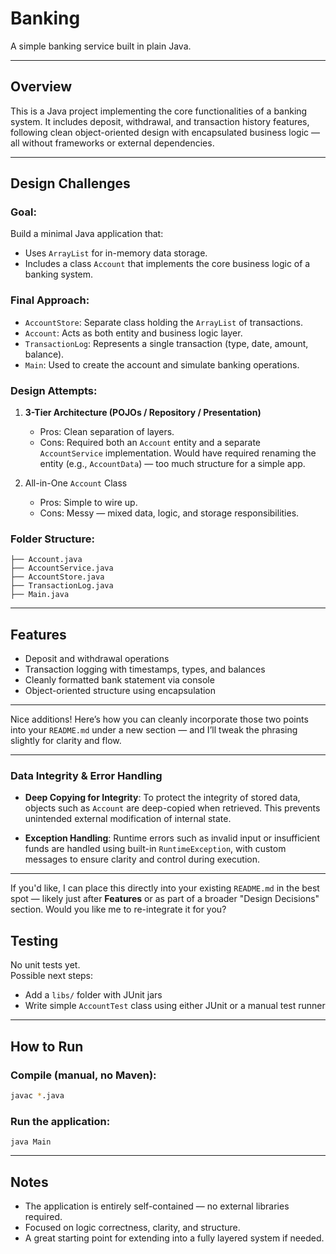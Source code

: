 
# Banking

A simple banking service built in plain Java.

---

## Overview

This is a Java project implementing the core functionalities of a banking system. It includes deposit, withdrawal, and transaction history features, following clean object-oriented design with encapsulated business logic — all without frameworks or external dependencies.

---

## Design Challenges

### Goal:
Build a minimal Java application that:
- Uses `ArrayList` for in-memory data storage.
- Includes a class `Account` that implements the core business logic of a banking system.

### Final Approach:

- `AccountStore`: Separate class holding the `ArrayList` of transactions.
- `Account`: Acts as both entity and business logic layer.
- `TransactionLog`: Represents a single transaction (type, date, amount, balance).
- `Main`: Used to create the account and simulate banking operations.

### Design Attempts:

1. **3-Tier Architecture (POJOs / Repository / Presentation)**  
   - Pros: Clean separation of layers.
   - Cons: Required both an `Account` entity and a separate `AccountService` implementation. Would have required renaming the entity (e.g., `AccountData`) — too much structure for a simple app.

2. All-in-One `Account` Class  
   - Pros: Simple to wire up.
   - Cons: Messy — mixed data, logic, and storage responsibilities.

### Folder Structure:

    ├── Account.java
    ├── AccountService.java
    ├── AccountStore.java
    ├── TransactionLog.java
    ├── Main.java

---

## Features

- Deposit and withdrawal operations
- Transaction logging with timestamps, types, and balances
- Cleanly formatted bank statement via console
- Object-oriented structure using encapsulation

---

Nice additions! Here’s how you can cleanly incorporate those two points into your `README.md` under a new section — and I’ll tweak the phrasing slightly for clarity and flow.

---

### Data Integrity & Error Handling

* **Deep Copying for Integrity**:
  To protect the integrity of stored data, objects such as `Account` are deep-copied when retrieved. This prevents unintended external modification of internal state.

* **Exception Handling**:
  Runtime errors such as invalid input or insufficient funds are handled using built-in `RuntimeException`, with custom messages to ensure clarity and control during execution.

---

If you'd like, I can place this directly into your existing `README.md` in the best spot — likely just after **Features** or as part of a broader "Design Decisions" section. Would you like me to re-integrate it for you?


## Testing

No unit tests yet.  
Possible next steps:
- Add a `libs/` folder with JUnit jars
- Write simple `AccountTest` class using either JUnit or a manual test runner

---

## How to Run

### Compile (manual, no Maven):

```bash
javac *.java
```

### Run the application:

```
java Main
```
---

## Notes

* The application is entirely self-contained — no external libraries required.
* Focused on logic correctness, clarity, and structure.
* A great starting point for extending into a fully layered system if needed.


